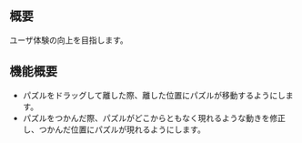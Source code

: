 ## 概要
ユーザ体験の向上を目指します。

## 機能概要
- パズルをドラッグして離した際、離した位置にパズルが移動するようにします。
- パズルをつかんだ際、パズルがどこからともなく現れるような動きを修正し、つかんだ位置にパズルが現れるようにします。